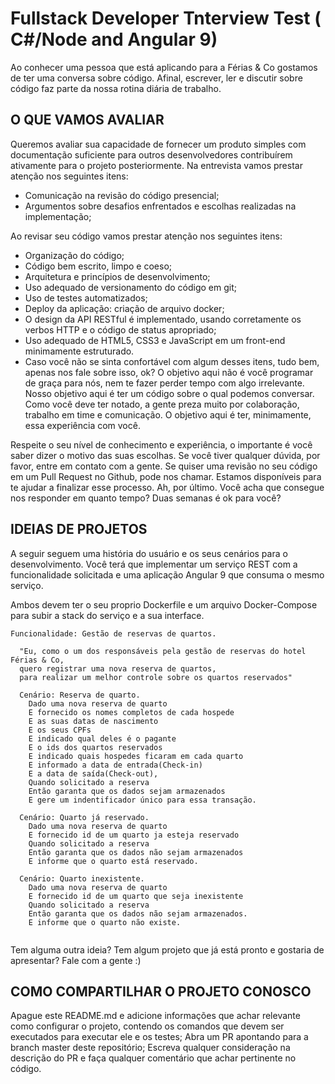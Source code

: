 # Fullstack Developer Tnterview Test ( C#/Node and Angular 9)
Ao conhecer uma pessoa que está aplicando para a Férias & Co gostamos de ter uma conversa sobre código. Afinal, escrever, ler e discutir sobre código faz parte da nossa rotina diária de trabalho.

## O QUE VAMOS AVALIAR
Queremos avaliar sua capacidade de fornecer um produto simples com documentação suficiente para outros desenvolvedores contribuírem ativamente para o projeto posteriormente. Na entrevista vamos prestar atenção nos seguintes itens:

- Comunicação na revisão do código presencial;
- Argumentos sobre desafios enfrentados e escolhas realizadas na implementação;

Ao revisar seu código vamos prestar atenção nos seguintes itens:

- Organização do código;
- Código bem escrito, limpo e coeso;
- Arquitetura e princípios de desenvolvimento;
- Uso adequado de versionamento do código em git;
- Uso de testes automatizados;
- Deploy da aplicação: criação de arquivo docker;
- O design da API RESTful é implementado, usando corretamente os verbos HTTP e o código de status apropriado;
- Uso adequado de HTML5, CSS3 e JavaScript em um front-end minimamente estruturado.
- Caso você não se sinta confortável com algum desses itens, tudo bem, apenas nos fale sobre isso, ok? O objetivo aqui não é você programar de graça para nós, nem te fazer perder tempo com algo irrelevante. Nosso objetivo aqui é ter um código sobre o qual podemos conversar. Como você deve ter notado, a gente preza muito por colaboração, trabalho em time e comunicação. O objetivo aqui é ter, minimamente, essa experiência com você.

Respeite o seu nível de conhecimento e experiência, o importante é você saber dizer o motivo das suas escolhas. Se você tiver qualquer dúvida, por favor, entre em contato com a gente. Se quiser uma revisão no seu código em um Pull Request no Github, pode nos chamar. Estamos disponíveis para te ajudar a finalizar esse processo. Ah, por último. Você acha que consegue nos responder em quanto tempo? Duas semanas é ok para você?

## IDEIAS DE PROJETOS
A seguir seguem uma história do usuário e os seus cenários para o desenvolvimento. Você terá que implementar um serviço REST com a funcionalidade solicitada e uma aplicação Angular 9 que consuma o mesmo serviço.

Ambos devem ter o seu proprio Dockerfile e um arquivo Docker-Compose para subir a stack do serviço e a sua interface. 

```feature
Funcionalidade: Gestão de reservas de quartos.

  "Eu, como o um dos responsáveis pela gestão de reservas do hotel Férias & Co, 
  quero registrar uma nova reserva de quartos,
  para realizar um melhor controle sobre os quartos reservados"

  Cenário: Reserva de quarto.
    Dado uma nova reserva de quarto
    E fornecido os nomes completos de cada hospede 
    E as suas datas de nascimento
    E os seus CPFs
    E indicado qual deles é o pagante
    E o ids dos quartos reservados
    E indicado quais hospedes ficaram em cada quarto
    E informado a data de entrada(Check-in)
    E a data de saída(Check-out),
    Quando solicitado a reserva
    Então garanta que os dados sejam armazenados
    E gere um indentificador único para essa transação.

  Cenário: Quarto já reservado.
    Dado uma nova reserva de quarto
    E fornecido id de um quarto ja esteja reservado 
    Quando solicitado a reserva
    Então garanta que os dados não sejam armazenados
    E informe que o quarto está reservado.

  Cenário: Quarto inexistente.
    Dado uma nova reserva de quarto
    E fornecido id de um quarto que seja inexistente 
    Quando solicitado a reserva
    Então garanta que os dados não sejam armazenados.
    E informe que o quarto não existe.
    
```
Tem alguma outra ideia? Tem algum projeto que já está pronto e gostaria de apresentar? Fale com a gente :)

## COMO COMPARTILHAR O PROJETO CONOSCO
Apague este README.md e adicione informações que achar relevante como configurar o projeto, contendo os comandos que devem ser executados para executar ele e os testes;
Abra um PR apontando para a branch master deste repositório;
Escreva qualquer consideração na descrição do PR e faça qualquer comentário que achar pertinente no código.
